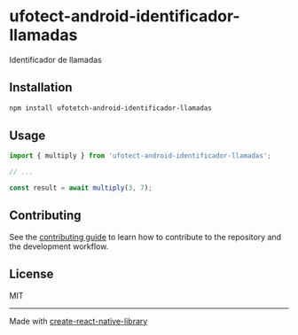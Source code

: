 # ufotect-android-identificador-llamadas

Identificador de llamadas

## Installation

```sh
npm install ufotetch-android-identificador-llamadas
```

## Usage

```js
import { multiply } from 'ufotect-android-identificador-llamadas';

// ...

const result = await multiply(3, 7);
```

## Contributing

See the [contributing guide](CONTRIBUTING.md) to learn how to contribute to the repository and the development workflow.

## License

MIT

---

Made with [create-react-native-library](https://github.com/callstack/react-native-builder-bob)
